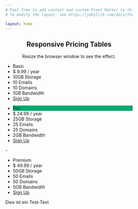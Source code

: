 ```yaml
---
# Feel free to add content and custom Front Matter to this file.
# To modify the layout, see https://jekyllrb.com/docs/themes/#overriding-theme-defaults

layout: home
---
```



<html>
<head>
<meta name="viewport" content="width=device-width, initial-scale=1.0">
<style>
* {
  box-sizing: border-box;
}

.columns-pricebox {
  float: left;
  width: 33.3%;
  padding: 8px;
}

.price-pricebox {
  list-style-type: none;
  border: 1px solid #eee;
  margin: 0;
  padding: 0;
  -webkit-transition: 0.3s;
  transition: 0.3s;
}

.price-pricebox:hover {
  box-shadow: 0 8px 12px 0 rgba(0,0,0,0.2)
}

.price-pricebox .header {
  background-color: #111;
  color: white;
  font-size: 25px;
}

.price-pricebox li {
  border-bottom: 1px solid #eee;
  padding: 20px;
  text-align: center;
}

.price-pricebox .grey {
  background-color: #eee;
  font-size: 20px;
}

.button-pricebox {
  background-color: #04AA6D;
  border: none;
  color: white;
  padding: 10px 25px;
  text-align: center;
  text-decoration: none;
  font-size: 18px;
}

@media only screen and (max-width: 600px) {
  .columns-pricebox {
    width: 100%;
  }
}






</style>
</head>
<body>

<h2 style="text-align:center">Responsive Pricing Tables</h2>
<p style="text-align:center">Resize the browser window to see the effect.</p>

<div class="columns-pricebox">
  <ul class="price-pricebox">
    <li class="header">Basic</li>
    <li class="grey">$ 9.99 / year</li>
    <li>10GB Storage</li>
    <li>10 Emails</li>
    <li>10 Domains</li>
    <li>1GB Bandwidth</li>
    <li class="grey"><a href="#" class="button-pricebox">Sign Up</a></li>
  </ul>
</div>

<div class="columns-pricebox">
  <ul class="price-pricebox">
    <li class="header" style="background-color:#04AA6D">Pro</li>
    <li class="grey">$ 24.99 / year</li>
    <li>25GB Storage</li>
    <li>25 Emails</li>
    <li>25 Domains</li>
    <li>2GB Bandwidth</li>
    <li class="grey"><a href="#" class="button-pricebox">Sign Up</a></li>
  </ul>-
</div>

<div class="columns-pricebox">
  <ul class="price-pricebox">
    <li class="header">Premium</li>
    <li class="grey">$ 49.99 / year</li>
    <li>50GB Storage</li>
    <li>50 Emails</li>
    <li>50 Domains</li>
    <li>5GB Bandwidth</li>
    <li class="grey"><a href="#" class="button-pricebox">Sign Up</a></li>
  </ul>
</div>



<div><p>Dies ist ein Test-Text<p>
	</div>



</body>
</html>
